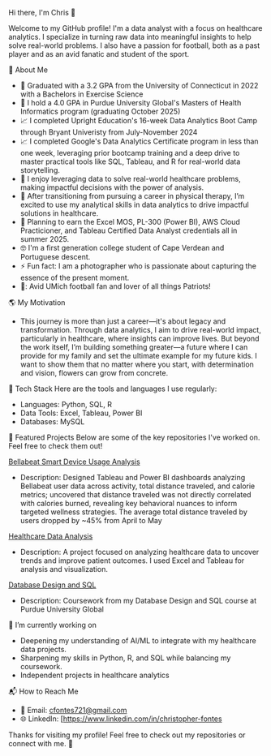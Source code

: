 Hi there, I'm Chris 👋

Welcome to my GitHub profile! I'm a data analyst with a focus on healthcare analytics. I specialize in turning raw data into meaningful insights to help solve real-world problems. I also have a passion for football, both as a past player and as an avid fanatic and student of the sport.

🚀 About Me
- 🐾 Graduated with a 3.2 GPA from the University of Connecticut in 2022 with a Bachelors in Exercise Science
- 🚂 I hold a 4.0 GPA in Purdue University Global's Masters of Health Informatics program (graduating October 2025)
- 📈 I completed Upright Education's 16-week Data Analytics Boot Camp through Bryant Univeristy from July-November 2024
- 📈 I completed Google's Data Analytics Certificate program in less than one week, leveraging prior bootcamp training and a deep drive to master practical tools like SQL, Tableau, and R for real-world data storytelling.
- 🎯 I enjoy leveraging data to solve real-world healthcare problems, making impactful decisions with the power of analysis.
- 🏥 After transitioning from pursuing a career in physical therapy, I’m excited to use my analytical skills in data analytics to drive impactful solutions in healthcare.
- 🌱 Planning to earn the Excel MOS, PL-300 (Power BI), AWS Cloud Practicioner, and Tableau Certified Data Analyst credentials all in summer 2025.
- 🤓 I'm a first generation college student of Cape Verdean and Portuguese descent.
- ⚡ Fun fact: I am a photographer who is passionate about capturing the essence of the present moment.
- 🏈: Avid UMich football fan and lover of all things Patriots!

🌎 My Motivation
- This journey is more than just a career—it's about legacy and transformation. Through data analytics, I aim to drive real-world impact, particularly in healthcare, where insights can improve lives. But beyond the work itself, I’m building something greater—a future where I can provide for my family and set the ultimate example for my future kids. I want to show them that no matter where you start, with determination and vision, flowers can grow from concrete.

🔧 Tech Stack
Here are the tools and languages I use regularly:
- Languages: Python, SQL, R
- Data Tools: Excel, Tableau, Power BI
- Databases: MySQL

📝 Featured Projects
Below are some of the key repositories I've worked on. Feel free to check them out!

[Bellabeat Smart Device Usage Analysis](https://github.com/ovochris56/google-capstone-bellabeat-analysis)
- Description: Designed Tableau and Power BI dashboards analyzing Bellabeat user data across activity, total distance traveled, and calorie metrics; uncovered that distance traveled was not directly correlated with calories burned, revealing key behavioral nuances to inform targeted wellness strategies. The average total distance traveled by users dropped by ~45% from April to May

[Healthcare Data Analysis](https://github.com/ovochris56/healthcare-data-analysis)
- Description: A project focused on analyzing healthcare data to uncover trends and improve patient outcomes. I used Excel and Tableau for analysis and visualization.
  
[Database Design and SQL](https://github.com/ovochris56/database-design-and-sql)
- Description: Coursework from my Database Design and SQL course at Purdue University Global 

🌱 I’m currently working on
- Deepening my understanding of AI/ML to integrate with my healthcare data projects.
- Sharpening my skills in Python, R, and SQL while balancing my coursework.
- Independent projects in healthcare analytics

📬 How to Reach Me
- 📧 Email: cfontes721@gmail.com
- 🌐 LinkedIn: [https://www.linkedin.com/in/christopher-fontes 

Thanks for visiting my profile! Feel free to check out my repositories or connect with me. 🚀
